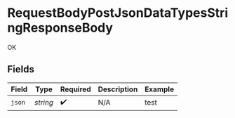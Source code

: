 # RequestBodyPostJsonDataTypesStringResponseBody

OK


## Fields

| Field              | Type               | Required           | Description        | Example            |
| ------------------ | ------------------ | ------------------ | ------------------ | ------------------ |
| `json`             | *string*           | :heavy_check_mark: | N/A                | test               |